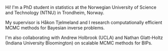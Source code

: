Hi! 
I'm a PhD student in statistics at the Norwegian University of Science and Technology (NTNU) in Trondheim, Norway.

My supervisor is Håkon Tjelmeland and I research computationally efficient MCMC methods for Bayesian inverse problems.

I'm also collaborating with Andrew Holbrook (UCLA) and Nathan Glatt-Holtz (Indiana University Bloomington) on scalable MCMC methods for BIPs.
